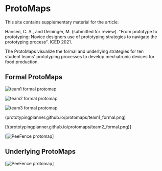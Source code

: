 # ProtoMaps

This site contains supplementary material for the article:

Hansen, C. A., and Deininger, M. (submitted for review). "From prototype to prototyping: Novice designers use of prototyping strategies to navigate the prototyping process". ICED 2021.

The ProtoMaps visualize the formal and underlying strategies for ten student teams' prototyping processes to develop mechatronic devices for food production.

## Formal ProtoMaps


![team1 formal protomap](prototypingplanner.github.io/protomaps/team1_formal.png)

![team2 formal protomap](prototypingplanner.github.io/protomaps/team2_formal.png)

![team3 formal protomap](prototypingplanner.github.io/protomaps/team3_formal.png)

(prototypingplanner.github.io/protomaps/team1_formal.png)

[!(prototypingplanner.github.io/protomaps/team2_formal.png)]

[![PeeFence protomap](prototypingplanner.github.io/protomaps/team3_formal.png)]

## Underlying ProtoMaps

[![PeeFence protomap](prototypingplanner.github.io/protomaps/team1_underlying.png)]
